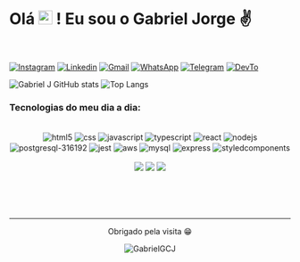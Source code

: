 

### <h1 color="green"> Olá <img src="https://github.com/rajput2107/rajput2107/blob/master/Assets/Earth.gif" height="25px"/> ! Eu sou o Gabriel Jorge ✌️</h1>

<br>

[![Instagram](https://img.shields.io/badge/Instagram-E4405F?style=for-the-badge&logo=instagram&logoColor=white)](https://www.instagram.com/gb.j_dev/)
[![Linkedin](https://img.shields.io/badge/LinkedIn-0077B5?style=for-the-badge&logo=linkedin&logoColor=white)](https://www.instagram.com/gb.j_dev/)
[![Gmail](https://img.shields.io/badge/Gmail-D14836?style=for-the-badge&logo=gmail&logoColor=white)](mailto:gabrielggcj@gmail.com)
[![WhatsApp](https://img.shields.io/badge/WhatsApp-25D366?style=for-the-badge&logo=whatsapp&logoColor=white)](https://wa.me/5521988436194)
[![Telegram](https://img.shields.io/badge/Telegram-2CA5E0?style=for-the-badge&logo=telegram&logoColor=white)](https://t.me/GBJ333)
[![DevTo](https://img.shields.io/badge/dev.to-0A0A0A?style=for-the-badge&logo=devdotto&logoColor=white)](https://dev.to/gabrielgcj)
<br>

![Gabriel J GitHub stats](https://github-readme-stats.vercel.app/api?username=gabrielgcj&show_icons=true&theme=dracula)
![Top Langs](https://github-readme-stats.vercel.app/api/top-langs/?username=gabrielgcj&layout=compacttheme=dracula)

### Tecnologias do meu dia a dia:

<div align="center" style="display: inline_block"> <br>
<img align="center" alt="html5" src="https://img.shields.io/badge/HTML5-E34F26?style=for-the-badge&logo=html5&logoColor=white" />
<img align="center" alt="css" src="https://img.shields.io/badge/CSS3-1572B6?style=for-the-badge&logo=css3&logoColor=white" />
 <img align="center" alt="javascript" src="https://img.shields.io/badge/JavaScript-F7DF1E?style=for-the-badge&logo=javascript&logoColor=black" />
 <img align="center" alt="typescript" src="https://img.shields.io/badge/TypeScript-007ACC?style=for-the-badge&logo=typescript&logoColor=white" />
 <img align="center" alt="react" src="https://img.shields.io/badge/React-20232A?style=for-the-badge&logo=react&logoColor=61DAFB" />
<img align="center" alt="nodejs" src="https://img.shields.io/badge/Node.js-43853D?style=for-the-badge&logo=node.js&logoColor=white" />
<img align="center" alt="postgresql-316192" src="https://img.shields.io/badge/PostgreSQL-316192?style=for-the-badge&logo=postgresql&logoColor=white" />
<img align="center" alt="jest" src="https://img.shields.io/badge/Jest-323330?style=for-the-badge&logo=Jest&logoColor=white" />
<img align="center" alt="aws" src="https://img.shields.io/badge/Amazon_AWS-FF9900?style=for-the-badge&logo=amazonaws&logoColor=white" />
<img align="center" alt="mysql" src="https://img.shields.io/badge/MySQL-00000F?style=for-the-badge&logo=mysql&logoColor=white" />
<img align="center" alt="express" src="https://img.shields.io/badge/Express.js-404D59?style=for-the-badge" />
<img align="center" alt="styledcomponents" src="https://img.shields.io/badge/styled--components-DB7093?style=for-the-badge&logo=styled-components&logoColor=white" />




 
</div>
   
<br>


 
 
 <div align="center"> 
  <a href="https://www.linkedin.com/in/gabriel-jorge-67635b221" target="_blank"><img src="https://img.shields.io/badge/-LinkedIn-%230077B5?style=for-the-badge&logo=linkedin&logoColor=white" target="_blank"></a>
  <a href = "mailto:gabriel.ggcj@gmail.com"><img src="https://img.shields.io/badge/-Gmail-%23333?style=for-the-badge&logo=gmail&logoColor=white" target="_blank"></a>
  <a href="https://www.instagram.com/gb.j_dev/" target="_blank"><img src="https://img.shields.io/badge/-Instagram-%23E4405F?style=for-the-badge&logo=instagram&logoColor=white" target="_blank"></a> 
  
  
</div> 
 

<br>

<br>

<br>

<br>


<hr />

<div align='center'>
<p> Obrigado pela visita 😁 </p>
  <img src="https://komarev.com/ghpvc/?username=GabrielGCJ&color=blueviolet&label=profile+views" alt="GabrielGCJ" />
</div>



